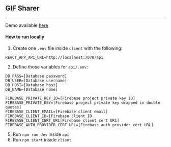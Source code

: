 ## GIF Sharer
___

Demo available [here](http://gif-sharer.surge.sh)


#### How to run locally

1. Create one `.env` file inside `client` with the following:
```
REACT_APP_API_URL=http://localhost:7070/api
```

2. Define those variables for `api/.env`:
```
DB_PASS=[Database password]
DB_USER=[Database username]
DB_HOST=[Database host]
DB_NAME=[Database name]

FIREBASE_PRIVATE_KEY_ID=[Firebase project private key ID]
FIREBASE_PRIVATE_KEY=[Firebase project private key wrapped in double quotes]
FIREBASE_CLIENT_EMAIL=[Firebase client email]
FIREBASE_CLIENT_ID=[Firebase client ID
FIREBASE_CLIENT_CERT_URL[Firebase client cert URL]
FIREBASE_AUTH_PROVIDER_CERT_URL=[Firebase auth provider cert URL]
```
5. Run `npm run dev` inside `api`
6. Run `npm start` inside `client`
